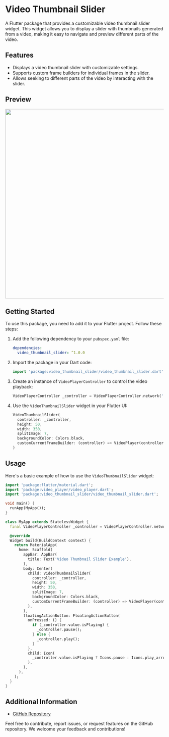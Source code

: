 # Video Thumbnail Slider

A Flutter package that provides a customizable video thumbnail slider widget. This widget allows you to display a slider with thumbnails generated from a video, making it easy to navigate and preview different parts of the video.

## Features

- Displays a video thumbnail slider with customizable settings.
- Supports custom frame builders for individual frames in the slider.
- Allows seeking to different parts of the video by interacting with the slider.
## Preview

<img src="https://github.com/nguyenchiemdu/flutter-video-thumbnail-slider/blob/main/assets/screenshot_2.gif?raw=true" height="600" />

## Getting Started

To use this package, you need to add it to your Flutter project. Follow these steps:

1. Add the following dependency to your `pubspec.yaml` file:

   ```yaml
   dependencies:
     video_thumbnail_slider: ^1.0.0
   ```

2. Import the package in your Dart code:

   ```dart
   import 'package:video_thumbnail_slider/video_thumbnail_slider.dart';
   ```

3. Create an instance of `VideoPlayerController` to control the video playback:

   ```dart
   VideoPlayerController _controller = VideoPlayerController.network('http://commondatastorage.googleapis.com/gtv-videos-bucket/sample/BigBuckBunny.mp4');
   ```

4. Use the `VideoThumbnailSlider` widget in your Flutter UI:

   ```dart
   VideoThumbnailSlider(
     controller: _controller,
     height: 50,
     width: 350,
     splitImage: 7,
     backgroundColor: Colors.black,
     customCurrentFrameBuilder: (controller) => VideoPlayer(controller),
   )
   ```

## Usage

Here's a basic example of how to use the `VideoThumbnailSlider` widget:

```dart
import 'package:flutter/material.dart';
import 'package:video_player/video_player.dart';
import 'package:video_thumbnail_slider/video_thumbnail_slider.dart';

void main() {
  runApp(MyApp());
}

class MyApp extends StatelessWidget {
  final VideoPlayerController _controller = VideoPlayerController.network('https://example.com/sample_video.mp4');

  @override
  Widget build(BuildContext context) {
    return MaterialApp(
      home: Scaffold(
        appBar: AppBar(
          title: Text('Video Thumbnail Slider Example'),
        ),
        body: Center(
          child: VideoThumbnailSlider(
            controller: _controller,
            height: 50,
            width: 350,
            splitImage: 7,
            backgroundColor: Colors.black,
            customCurrentFrameBuilder: (controller) => VideoPlayer(controller),
          ),
        ),
        floatingActionButton: FloatingActionButton(
          onPressed: () {
            if (_controller.value.isPlaying) {
              _controller.pause();
            } else {
              _controller.play();
            }
          },
          child: Icon(
            _controller.value.isPlaying ? Icons.pause : Icons.play_arrow,
          ),
        ),
      ),
    );
  }
}
```

## Additional Information

- [GitHub Repository](https://github.com/nguyenchiemdu/flutter-video-thumbnail-slider)

Feel free to contribute, report issues, or request features on the GitHub repository. We welcome your feedback and contributions!